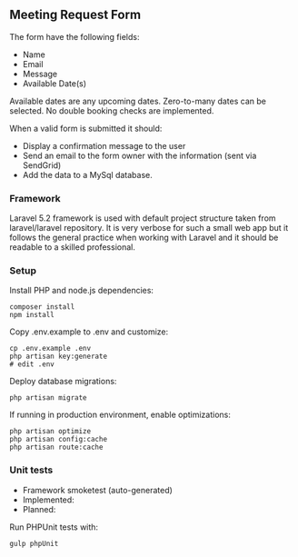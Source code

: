 ## Meeting Request Form

The form have the following fields:
- Name
- Email
- Message
- Available Date(s)

Available dates are any upcoming dates. Zero-to-many dates can be selected.
No double booking checks are implemented.

When a valid form is submitted it should:
- Display a confirmation message to the user
- Send an email to the form owner with the information (sent via SendGrid)
- Add the data to a MySql database.


### Framework

Laravel 5.2 framework is used with default project structure taken from laravel/laravel
repository. It is very verbose for such a small web app but it follows the general practice
when working with Laravel and it should be readable to a skilled professional.


### Setup

Install PHP and node.js dependencies:

    composer install
    npm install

Copy .env.example to .env and customize:

    cp .env.example .env
    php artisan key:generate
    # edit .env

Deploy database migrations:

    php artisan migrate

If running in production environment, enable optimizations:

    php artisan optimize
    php artisan config:cache
    php artisan route:cache


### Unit tests

- Framework smoketest (auto-generated)
- Implemented:
- Planned:

Run PHPUnit tests with:

    gulp phpUnit
